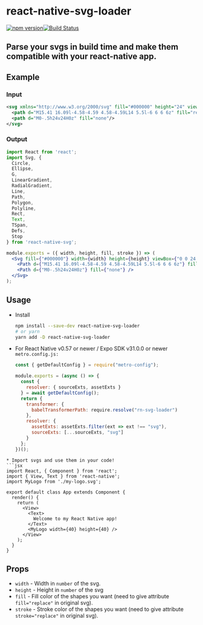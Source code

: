 # react-native-svg-loader
[![npm version](https://badge.fury.io/js/react-native-svg-loader.svg)](https://badge.fury.io/js/react-native-svg-loader)[![Build Status](https://travis-ci.org/unimonkiez/react-native-svg-loader.svg?branch=master)](https://travis-ci.org/unimonkiez/react-native-svg-loader)

## Parse your svgs in build time and make them compatible with your react-native app.

## Example
### Input
```svg
<svg xmlns="http://www.w3.org/2000/svg" fill="#000000" height="24" viewBox="0 0 24 24" width="24">
  <path d="M15.41 16.09l-4.58-4.59 4.58-4.59L14 5.5l-6 6 6 6z" fill="replace" stroke="replace"/>
  <path d="M0-.5h24v24H0z" fill="none"/>
</svg>
```
### Output
```jsx
import React from 'react';
import Svg, {
  Circle,
  Ellipse,
  G,
  LinearGradient,
  RadialGradient,
  Line,
  Path,
  Polygon,
  Polyline,
  Rect,
  Text,
  TSpan,
  Defs,
  Stop
} from 'react-native-svg';

module.exports = ({ width, height, fill, stroke }) => (
  <Svg fill={"#000000"} width={width} height={height} viewBox={"0 0 24 24"}>
    <Path d={"M15.41 16.09l-4.58-4.59 4.58-4.59L14 5.5l-6 6 6 6z"} fill={fill} stroke={stroke} />
    <Path d={"M0-.5h24v24H0z"} fill={"none"} />
  </Svg>
);
```

## Usage
* Install
  ```bash
  npm install --save-dev react-native-svg-loader
  # or yarn
  yarn add -D react-native-svg-loader
  ```
* For React Native v0.57 or newer / Expo SDK v31.0.0 or newer
  `metro.config.js:`
  ```js
  const { getDefaultConfig } = require("metro-config");

  module.exports = (async () => {
    const {
      resolver: { sourceExts, assetExts }
    } = await getDefaultConfig();
    return {
      transformer: {
        babelTransformerPath: require.resolve("rn-svg-loader")
      },
      resolver: {
        assetExts: assetExts.filter(ext => ext !== "svg"),
        sourceExts: [...sourceExts, "svg"]
      }
    };
  })();
```
* Import svgs and use them in your code!
```jsx
import React, { Component } from 'react';
import { View, Text } from 'react-native';
import MyLogo from './my-logo.svg';

export default class App extends Component {
  render() {
    return (
      <View>
        <Text>
          Welcome to my React Native app!
        </Text>
        <MyLogo width={40} height={40} />
      </View>
    );
  }
}
```

## Props 
* `width` - Width in `number` of the svg.
* `height` - Height in `number` of the svg
* `fill` - Fill color of the shapes you want (need to give attribute `fill="replace"` in original svg).
* `stroke` - Stroke color of the shapes you want (need to give attribute `stroke="replace"` in original svg).

